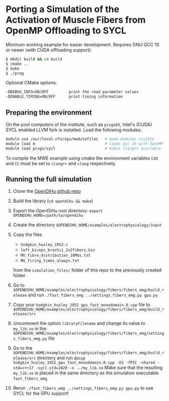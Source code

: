 # Porting a Simulation of the Activation of Muscle Fibers from OpenMP Offloading to SYCL

Minimum working example for easier development. Requires GNU GCC 10 or newer (with CUDA offloading support).

```bash
$ mkdir build && cd build
$ cmake ..
$ make
$ ./prog
```

Optional CMake options:

```bash
-DDEBUG_INFO=ON/OFF         print the read parameter values
-DENABLE_TIMING=ON/OFF      print timing information 
```

## Preparing the environment

On the pool computers of the institute, such as `pcsgs05`, Intel's (CUDA) SYCL enabled LLVM fork is installed. Load the
following modules:

```bash
module use /usr/local.nfs/sgs/modulefiles   # make modules visible
module load m                               # loads gcc 10 with OpenMP support and OpenMPI
module load pcsgs/sycl                      # makes clang++ available
```

To compile the MWE example using cmake the environment variables `CXX` and `CC` must be set to `clang++` and `clang`
respectively.

## Running the full simulation

1. Clone the [OpenDiHu github repo](https://github.com/maierbn/opendihu)
2. Build the library (`cd opendihu && make`)
3. Export the OpenDiHu root directory: `export OPENDIHU_HOME=/path/to/opendihu`
4. Create the directory `$OPENDIHU_HOME/examples/electrophysiology/input`
5. Copy the files
    * `hodgkin_huxley_1952.c`
    * `left_biceps_brachii_2x2fibers.bin`
    * `MU_fibre_distribution_10MUs.txt`
    * `MU_firing_times_always.txt`

   from the `simulation_files/` folder of this repo to the previously created folder
6. Go to `$OPENDIHU_HOME/examples/electrophysiology/fibers/fibers_emg/build_release` and
   run `./fast_fibers_emg ../settings_fibers_emg.py gpu.py`
7. Copy your `hodgkin_huxley_1952_gpu_fast_monodomain.0.cpp` file
   to `$OPENDIHU_HOME/examples/electrophysiology/fibers/fibers_emg/build_release/src`
8. Uncomment the option `libraryFilename` and change its value to `my_lib.so` in
   the `$OPENDIHU_HOME/examples/electrophysiology/fibers/fibers_emg/settings_fibers_emg.py` file
9. Go to the `$OPENDIHU_HOME/examples/electrophysiology/fibers/fibers_emg/build_release/src` directory and
   run `dpcpp hodgkin_huxley_1952_gpu_fast_monodomain.0.cpp -O3 -fPIC -shared -std=c++17 -sycl-std=2020 -o ../my_lib.so`
   Make sure that the resulting `my_lib.so` is placed in the same directory as the simulation
   executable `fast_fibers_emg`.
10. Rerun `./fast_fibers_emg ../settings_fibers_emg.py gpu.py` to use SYCL for the GPU support!
